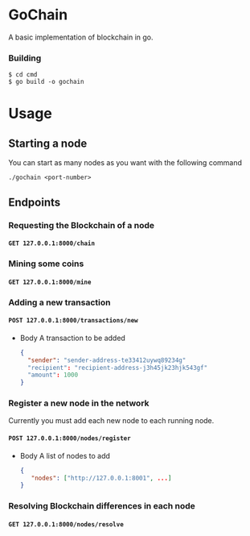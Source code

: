 
# GoChain

A basic implementation of blockchain in go.

### Building

```
$ cd cmd
$ go build -o gochain
```


# Usage

## Starting a node

You can start as many nodes as you want with the following command

`./gochain <port-number>`


## Endpoints


### Requesting the Blockchain of a node

#### `GET 127.0.0.1:8000/chain`

### Mining some coins

#### `GET 127.0.0.1:8000/mine`

### Adding a new transaction

#### `POST 127.0.0.1:8000/transactions/new`

- Body
  A transaction to be added

  ```json
  {
    "sender": "sender-address-te33412uywq89234g"
    "recipient": "recipient-address-j3h45jk23hjk543gf"
    "amount": 1000
  }
  ```

### Register a new node in the network
Currently you must add each new node to each running node.

#### `POST 127.0.0.1:8000/nodes/register`

- Body
  A list of nodes to add

  ```json
  {
     "nodes": ["http://127.0.0.1:8001", ...]
  }
  ```

### Resolving Blockchain differences in each node

#### `GET 127.0.0.1:8000/nodes/resolve`
